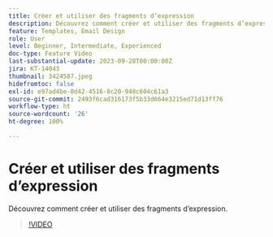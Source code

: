 ```yaml
---
title: Créer et utiliser des fragments d’expression
description: Découvrez comment créer et utiliser des fragments d’expression.
feature: Templates, Email Design
role: User
level: Beginner, Intermediate, Experienced
doc-type: Feature Video
last-substantial-update: 2023-09-28T00:00:00Z
jira: KT-14043
thumbnail: 3424587.jpeg
hidefromtoc: false
exl-id: e97ad4be-0d42-4516-8c20-948c604c61a3
source-git-commit: 2493f6cad316173f5b33d664e3215ed71d13ff76
workflow-type: ht
source-wordcount: '26'
ht-degree: 100%

---
```


# Créer et utiliser des fragments d’expression

Découvrez comment créer et utiliser des fragments d’expression.

>[!VIDEO](https://video.tv.adobe.com/v/3424587/?learn=on)
